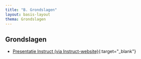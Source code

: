 ```yaml
---
title: "B. Grondslagen"
layout: basis-layout
thema: Grondslagen
---
```


## Grondslagen

* [Presentatie Instruct (via Instruct-website)](https://www.3iblog.nl/files/IenI2018%20Sessie%20domein%20B.pdf){:target="_blank"}
